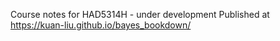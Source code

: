 Course notes for HAD5314H - under development
Published at https://kuan-liu.github.io/bayes_bookdown/
